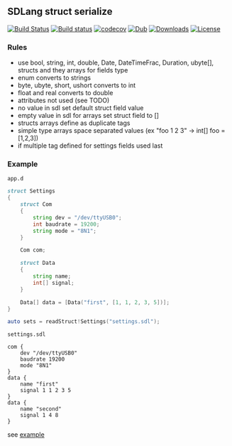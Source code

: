 ## SDLang struct serialize 
[![Build Status](https://travis-ci.org/deviator/sdlss.svg?branch=master)](https://travis-ci.org/deviator/sdlss)
[![Build status](https://ci.appveyor.com/api/projects/status/u20o6l7v7x33hj9r/branch/master?svg=true)](https://ci.appveyor.com/project/deviator/sdlss/branch/master)
[![codecov](https://codecov.io/gh/deviator/sdlss/branch/master/graph/badge.svg)](https://codecov.io/gh/deviator/sdlss)
[![Dub](https://img.shields.io/dub/v/sdlss.svg)](http://code.dlang.org/packages/sdlss)
[![Downloads](https://img.shields.io/dub/dt/sdlss.svg)](http://code.dlang.org/packages/sdlss)
[![License](https://img.shields.io/dub/l/sdlss.svg)](http://code.dlang.org/packages/sdlss)

### Rules

* use bool, string, int, double, Date, DateTimeFrac,
    Duration, ubyte[], structs and they arrays for fields type
* enum converts to strings
* byte, ubyte, short, ushort converts to int
* float and real converts to double
* attributes not used (see TODO)
* no value in sdl set default struct field value
* empty value in sdl for arrays set struct field to []
* structs arrays define as duplicate tags
* simple type arrays space separated values (ex "foo 1 2 3" -> int[] foo = [1,2,3])
* if multiple tag defined for settings fields used last

### Example

`app.d`
```d
struct Settings
{
    struct Com
    {
        string dev = "/dev/ttyUSB0";
        int baudrate = 19200;
        string mode = "8N1";
    }

    Com com;

    struct Data
    {
        string name;
        int[] signal;
    }

    Data[] data = [Data("first", [1, 1, 2, 3, 5])];
}

auto sets = readStruct!Settings("settings.sdl");
```

`settings.sdl`
```sdl
com {
	dev "/dev/ttyUSB0"
	baudrate 19200
	mode "8N1"
}
data {
	name "first"
	signal 1 1 2 3 5
}
data {
    name "second"
    signal 1 4 8
}
```

see [example](example)
